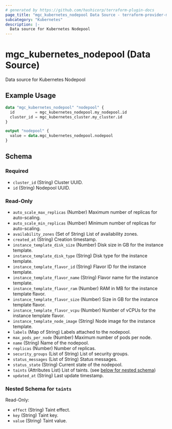```yaml
---
# generated by https://github.com/hashicorp/terraform-plugin-docs
page_title: "mgc_kubernetes_nodepool Data Source - terraform-provider-mgc"
subcategory: "Kubernetes"
description: |-
  Data source for Kubernetes Nodepool
---
```


# mgc_kubernetes_nodepool (Data Source)

Data source for Kubernetes Nodepool

## Example Usage

```terraform
data "mgc_kubernetes_nodepool" "nodepool" {
  id         = mgc_kubernetes_nodepool.my_nodepool.id
  cluster_id = mgc_kubernetes_cluster.my_cluster.id
}

output "nodepool" {
  value = data.mgc_kubernetes_nodepool.nodepool
}
```

<!-- schema generated by tfplugindocs -->
## Schema

### Required

- `cluster_id` (String) Cluster UUID.
- `id` (String) Nodepool UUID.

### Read-Only

- `auto_scale_max_replicas` (Number) Maximum number of replicas for auto-scaling.
- `auto_scale_min_replicas` (Number) Minimum number of replicas for auto-scaling.
- `availability_zones` (Set of String) List of availability zones.
- `created_at` (String) Creation timestamp.
- `instance_template_disk_size` (Number) Disk size in GB for the instance template.
- `instance_template_disk_type` (String) Disk type for the instance template.
- `instance_template_flavor_id` (String) Flavor ID for the instance template.
- `instance_template_flavor_name` (String) Flavor name for the instance template.
- `instance_template_flavor_ram` (Number) RAM in MB for the instance template flavor.
- `instance_template_flavor_size` (Number) Size in GB for the instance template flavor.
- `instance_template_flavor_vcpu` (Number) Number of vCPUs for the instance template flavor.
- `instance_template_node_image` (String) Node image for the instance template.
- `labels` (Map of String) Labels attached to the nodepool.
- `max_pods_per_node` (Number) Maximum number of pods per node.
- `name` (String) Name of the nodepool.
- `replicas` (Number) Number of replicas.
- `security_groups` (List of String) List of security groups.
- `status_messages` (List of String) Status messages.
- `status_state` (String) Current state of the nodepool.
- `taints` (Attributes List) List of taints. (see [below for nested schema](#nestedatt--taints))
- `updated_at` (String) Last update timestamp.

<a id="nestedatt--taints"></a>
### Nested Schema for `taints`

Read-Only:

- `effect` (String) Taint effect.
- `key` (String) Taint key.
- `value` (String) Taint value.
